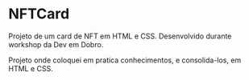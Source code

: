  # NFTCard
Projeto de um card de NFT em HTML e CSS.
Desenvolvido durante workshop da Dev em Dobro.

Projeto onde coloquei em pratica conhecimentos, e consolida-los, em HTML e CSS. 
